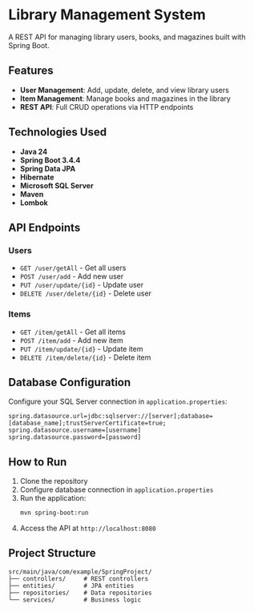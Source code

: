 # Library Management System

A REST API for managing library users, books, and magazines built with Spring Boot.

## Features

- **User Management**: Add, update, delete, and view library users
- **Item Management**: Manage books and magazines in the library
- **REST API**: Full CRUD operations via HTTP endpoints

## Technologies Used

- **Java 24**
- **Spring Boot 3.4.4**
- **Spring Data JPA**
- **Hibernate**
- **Microsoft SQL Server**
- **Maven**
- **Lombok**

## API Endpoints

### Users
- `GET /user/getAll` - Get all users
- `POST /user/add` - Add new user
- `PUT /user/update/{id}` - Update user
- `DELETE /user/delete/{id}` - Delete user

### Items
- `GET /item/getAll` - Get all items
- `POST /item/add` - Add new item
- `PUT /item/update/{id}` - Update item
- `DELETE /item/delete/{id}` - Delete item

## Database Configuration

Configure your SQL Server connection in `application.properties`:

```properties
spring.datasource.url=jdbc:sqlserver://[server];database=[database_name];trustServerCertificate=true;
spring.datasource.username=[username]
spring.datasource.password=[password]
```

## How to Run

1. Clone the repository
2. Configure database connection in `application.properties`
3. Run the application:
   ```bash
   mvn spring-boot:run
   ```
4. Access the API at `http://localhost:8080`

## Project Structure

```
src/main/java/com/example/SpringProject/
├── controllers/     # REST controllers
├── entities/        # JPA entities
├── repositories/    # Data repositories
└── services/        # Business logic
```
